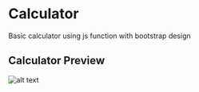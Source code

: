 # Calculator
Basic calculator using js function with bootstrap design
## Calculator Preview
![alt text](https://github.com/rhalp10/Calculator/blob/master/index.png "Preview")